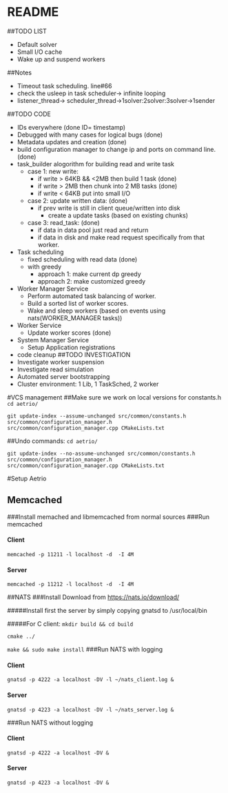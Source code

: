 # README #

##TODO LIST
* Default solver
* Small I/O cache
* Wake up and suspend workers

##Notes
* Timeout task scheduling. line#66
* check the usleep in task scheduler-> infinite looping
* listener_thread-> scheduler_thread->1solver:2solver:3solver->1sender

##TODO CODE
* IDs everywhere (done ID= timestamp)
* Debugged with many cases for logical bugs (done)
* Metadata updates and creation (done)
* build configuration manager to change ip and ports on command line. (done)
* task_builder alogorithm for building read and write task
    * case 1: new write:
        * if write > 64KB && <2MB then build 1 task (done)
        * if write > 2MB then chunk into 2 MB tasks (done)
        * if write < 64KB put into small I/O
    * case 2: update written data: (done)
        * if prev write is still in client queue/written into disk
            * create a update tasks (based on existing chunks)
    * case 3: read_task: (done)
        * if data in data pool just read and return
        * if data in disk and make read request specifically from that worker.
* Task scheduling 
    * fixed scheduling with read data (done)
    * with greedy
        * approach 1: make current dp greedy
        * approach 2: make customized greedy
* Worker Manager Service
    * Perform automated task balancing of worker.
    * Build a sorted list of worker scores.
    * Wake and sleep workers (based on events using nats(WORKER_MANAGER tasks))
* Worker Service
    * Update worker scores (done)
* System Manager Service
    * Setup Application registrations
* code cleanup
##TODO INVESTIGATION
* Investigate worker suspension
* Investigate read simulation
* Automated server bootstrapping
* Cluster environment: 1 Lib, 1 TaskSched, 2 worker

#VCS management
##Make sure we work on local versions for constants.h
`cd aetrio/`

`git update-index --assume-unchanged src/common/constants.h 
src/common/configuration_manager.h src/common/configuration_manager.cpp CMakeLists.txt`

##Undo commands:
`cd aetrio/`

`git update-index --no-assume-unchanged src/common/constants.h 
 src/common/configuration_manager.h src/common/configuration_manager.cpp CMakeLists.txt`


#Setup Aetrio

## Memcached
###Install memached and libmemcached from normal sources
###Run memcached
#### Client
`memcached -p 11211 -l localhost -d  -I 4M`
#### Server
`memcached -p 11212 -l localhost -d  -I 4M`

##NATS
###Install
Download from https://nats.io/download/

#####Install first the server by simply copying gnatsd to /usr/local/bin

#####For C client:
`mkdir build && cd build`

`cmake ../`

`make && sudo make install`
###Run NATS with logging
#### Client 
`gnatsd -p 4222 -a localhost -DV -l ~/nats_client.log &`
#### Server
`gnatsd -p 4223 -a localhost -DV -l ~/nats_server.log &`

###Run NATS without logging
#### Client 
`gnatsd -p 4222 -a localhost -DV &`
#### Server
`gnatsd -p 4223 -a localhost -DV &`




